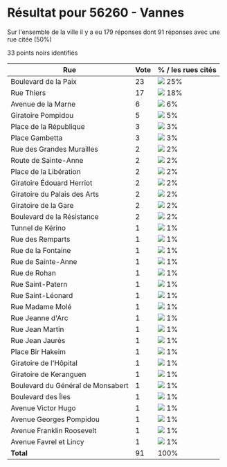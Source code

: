 # Résultat pour 56260 - Vannes

Sur l'ensemble de la ville il y a eu 179 réponses dont 91 réponses avec une rue citée (50%)

33 points noirs identifiés

| Rue | Vote | % / les rues cités|
|-----|------|-------------------|
| Boulevard de la Paix | 23 | <img src="../../img/bar_25.gif" />&nbsp;25%|
| Rue Thiers | 17 | <img src="../../img/bar_18.gif" />&nbsp;18%|
| Avenue de la Marne | 6 | <img src="../../img/bar_6.gif" />&nbsp;6%|
| Giratoire Pompidou | 5 | <img src="../../img/bar_5.gif" />&nbsp;5%|
| Place de la République | 3 | <img src="../../img/bar_3.gif" />&nbsp;3%|
| Place Gambetta | 3 | <img src="../../img/bar_3.gif" />&nbsp;3%|
| Rue des Grandes Murailles | 2 | <img src="../../img/bar_2.gif" />&nbsp;2%|
| Route de Sainte-Anne | 2 | <img src="../../img/bar_2.gif" />&nbsp;2%|
| Place de la Libération | 2 | <img src="../../img/bar_2.gif" />&nbsp;2%|
| Giratoire Édouard Herriot | 2 | <img src="../../img/bar_2.gif" />&nbsp;2%|
| Giratoire du Palais des Arts | 2 | <img src="../../img/bar_2.gif" />&nbsp;2%|
| Giratoire de la Gare | 2 | <img src="../../img/bar_2.gif" />&nbsp;2%|
| Boulevard de la Résistance | 2 | <img src="../../img/bar_2.gif" />&nbsp;2%|
| Tunnel de Kérino | 1 | <img src="../../img/bar_1.gif" />&nbsp;1%|
| Rue des Remparts | 1 | <img src="../../img/bar_1.gif" />&nbsp;1%|
| Rue de la Fontaine | 1 | <img src="../../img/bar_1.gif" />&nbsp;1%|
| Rue de Sainte-Anne | 1 | <img src="../../img/bar_1.gif" />&nbsp;1%|
| Rue de Rohan | 1 | <img src="../../img/bar_1.gif" />&nbsp;1%|
| Rue Saint-Patern | 1 | <img src="../../img/bar_1.gif" />&nbsp;1%|
| Rue Saint-Léonard | 1 | <img src="../../img/bar_1.gif" />&nbsp;1%|
| Rue Madame Molé | 1 | <img src="../../img/bar_1.gif" />&nbsp;1%|
| Rue Jeanne d'Arc | 1 | <img src="../../img/bar_1.gif" />&nbsp;1%|
| Rue Jean Martin | 1 | <img src="../../img/bar_1.gif" />&nbsp;1%|
| Rue Jean Jaurès | 1 | <img src="../../img/bar_1.gif" />&nbsp;1%|
| Place Bir Hakeim | 1 | <img src="../../img/bar_1.gif" />&nbsp;1%|
| Giratoire de l'Hôpital | 1 | <img src="../../img/bar_1.gif" />&nbsp;1%|
| Giratoire de Keranguen | 1 | <img src="../../img/bar_1.gif" />&nbsp;1%|
| Boulevard du Général de Monsabert | 1 | <img src="../../img/bar_1.gif" />&nbsp;1%|
| Boulevard des Îles | 1 | <img src="../../img/bar_1.gif" />&nbsp;1%|
| Avenue Victor Hugo | 1 | <img src="../../img/bar_1.gif" />&nbsp;1%|
| Avenue Georges Pompidou | 1 | <img src="../../img/bar_1.gif" />&nbsp;1%|
| Avenue Franklin Roosevelt | 1 | <img src="../../img/bar_1.gif" />&nbsp;1%|
| Avenue Favrel et Lincy | 1 | <img src="../../img/bar_1.gif" />&nbsp;1%|
| **Total** | 91 | 100%|
